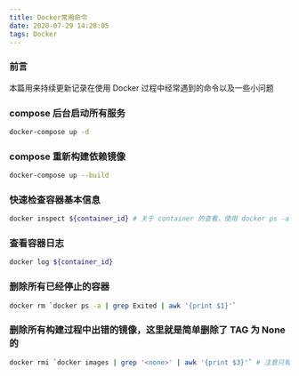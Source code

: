 ```yaml
---
title: Docker常用命令
date: 2020-07-29 14:28:05
tags: Docker
---
```

### 前言
本篇用来持续更新记录在使用 Docker 过程中经常遇到的命令以及一些小问题
<!--more-->

### compose 后台启动所有服务
```sh
docker-compose up -d
```
### compose 重新构建依赖镜像
```sh
docker-compose up --build
```
### 快速检查容器基本信息
```sh
docker inspect ${container_id} # 关于 container 的查看，使用 docker ps -a
```
### 查看容器日志
```sh
docker log ${container_id}
```
### 删除所有已经停止的容器
```sh
docker rm `docker ps -a | grep Exited | awk '{print $1}'`
```
### 删除所有构建过程中出错的镜像，这里就是简单删除了 TAG 为 None 的
```sh
docker rmi `docker images | grep '<none>' | awk '{print $3}'` # 注意只有删除了依赖镜像的相关容器后才能删除基础镜像
```
